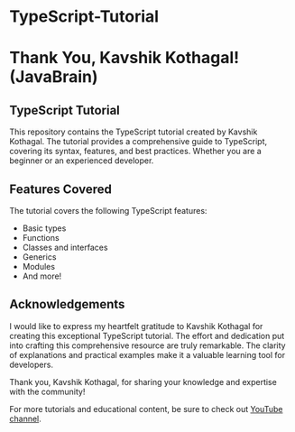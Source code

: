 # TypeScript-Tutorial
# Thank You, Kavshik Kothagal! (JavaBrain)

## TypeScript Tutorial

This repository contains the TypeScript tutorial created by Kavshik Kothagal. The tutorial provides a comprehensive guide to TypeScript, covering its syntax, features, and best practices. Whether you are a beginner or an experienced developer.


## Features Covered

The tutorial covers the following TypeScript features:

- Basic types
- Functions
- Classes and interfaces
- Generics
- Modules
- And more!

## Acknowledgements

I would like to express my heartfelt gratitude to Kavshik Kothagal for creating this exceptional TypeScript tutorial. The effort and dedication put into crafting this comprehensive resource are truly remarkable. The clarity of explanations and practical examples make it a valuable learning tool for developers.

Thank you, Kavshik Kothagal, for sharing your knowledge and expertise with the community!

For more tutorials and educational content, be sure to check out [YouTube channel](https://youtube.com/playlist?list=PLqq-6Pq4lTTanfgsbnFzfWUhhAz3tIezU).

